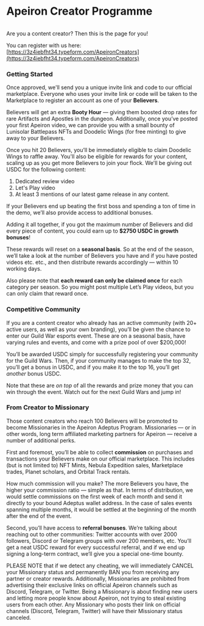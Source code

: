 # Apeiron Creator Programme

<figure><img src="../../.gitbook/assets/image (12).png" alt=""><figcaption></figcaption></figure>

Are you a content creator? Then this is the page for you!&#x20;

You can register with us here: [https://3z4iebfht34.typeform.com/ApeironCreators](https://3z4iebfht34.typeform.com/ApeironCreators)

### Getting Started

Once approved, we'll send you a unique invite link and code to our official marketplace. Everyone who uses your invite link or code will be taken to the Marketplace to register an account as one of your **Believers**.

Believers will get an extra **Booty Hour** — giving them boosted drop rates for rare Artifacts and Apostles in the dungeon. Additionally, once you’ve posted your first Apeiron video, we can provide you with a small bounty of Lunisolar Battlepass NFTs and Doodelic Wings (for free minting) to give away to your Believers.

Once you hit 20 Believers, you’ll be immediately eligible to claim Doodelic Wings to raffle away. You'll also be eligible for rewards for your content, scaling up as you get more Believers to join your flock. We'll be giving out USDC for the following content:&#x20;

1. Dedicated review video
2. Let's Play video
3. At least 3 mentions of our latest game release in any content.

If your Believers end up beating the first boss and spending a ton of time in the demo, we’ll also provide access to additional bonuses.&#x20;

Adding it all together, if you got the maximum number of Believers and did every piece of content, you could earn up to **$2750 USDC in growth bonuses**!

These rewards will reset on a **seasonal basis**. So at the end of the season, we’ll take a look at the number of Believers you have and if you have posted videos etc. etc., and then distribute rewards accordingly — within 10 working days.

Also please note that **each reward can only be claimed once** for each category per season. So you might post multiple Let’s Play videos, but you can only claim that reward once.

### Competitive Community

If you are a content creator who already has an active community (with 20+ active users, as well as your own branding), you’ll be given the chance to enter our Guild War esports event. These are on a seasonal basis, have varying rules and events, and come with a prize pool of over $200,000!

You’ll be awarded USDC simply for successfully registering your community for the Guild Wars. Then, if your community manages to make the top 32, you’ll get a bonus in USDC, and if you make it to the top 16, you’ll get _another_ bonus USDC.

Note that these are _on top_ of all the rewards and prize money that you can win through the event. Watch out for the next Guild Wars and jump in!&#x20;

### From Creator to Missionary

Those content creators who reach 100 Believers will be promoted to become Missionaries in the Apeiron Adeptus Program. Missionaries — or in other words, long term affiliated marketing partners for Apeiron — receive a number of additional perks.

First and foremost, you’ll be able to collect **commission** on purchases and transactions your Believers make on our official marketplace. This includes (but is not limited to) NFT Mints, Nebula Expedition sales, Marketplace trades, Planet scholars, and Orbital Track rentals.

How much commission will you make? The more Believers you have, the higher your commission ratio — simple as that. In terms of distribution, we would settle commissions on the first week of each month and send it directly to your bound Adeptus wallet address. In the case of sales events spanning multiple months, it would be settled at the beginning of the month after the end of the event.

Second, you’ll have access to **referral bonuses**. We’re talking about reaching out to other communities: Twitter accounts with over 2000 followers, Discord or Telegram groups with over 200 members, etc. You’ll get a neat USDC reward for every successful referral, and if we end up signing a long-term contract, we’ll give you a special one-time bounty.

PLEASE NOTE that if we detect any cheating, we will immediately CANCEL your Missionary status and permanently BAN you from receiving any partner or creator rewards. Additionally, Missionaries are prohibited from advertising their exclusive links on official Apeiron channels such as Discord, Telegram, or Twitter. Being a Missionary is about finding new users and letting more people know about Apeiron, not trying to steal existing users from each other. Any Missionary who posts their link on official channels (Discord, Telegram, Twitter) will have their Missionary status canceled.
